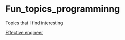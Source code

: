 # Fun_topics_programminng
Topics that I find interesting

[Effective engineer](https://gist.github.com/rondy/af1dee1d28c02e9a225ae55da2674a6f)
